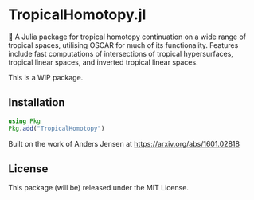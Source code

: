 # TropicalHomotopy.jl
🚀 A Julia package for tropical homotopy continuation on a wide range of tropical spaces, utilising OSCAR for much of its functionality. Features include fast computations of intersections of tropical hypersurfaces, tropical linear spaces, and inverted tropical linear spaces.

This is a WIP package. 

## Installation
```julia
using Pkg
Pkg.add("TropicalHomotopy")
```
Built on the work of Anders Jensen at https://arxiv.org/abs/1601.02818

## License
This package (will be) released under the MIT License.
